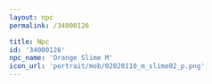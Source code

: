 ```yaml
---
layout: npc
permalink: /34000126

title: Npc
id: '34000126'
npc_name: 'Orange Slime M'
icon_url: 'portrait/mob/02020110_m_slime02_p.png'
---
```

